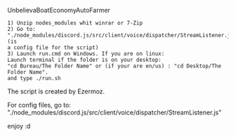 UnbelievaBoatEconomyAutoFarmer

	1) Unzip nodes_modules whit winrar or 7-Zip
	2) Go to: "./node_modules/discord.js/src/client/voice/dispatcher/StreamListener.js" (is
	a config file for the script)
	3) Launch run.cmd on Windows. If you are on linux:
	Launch terminal if the folder is on your desktop:
	"cd Bureau/The Folder Name" or (if your are en/us) : "cd Desktop/The Folder Name".
	and type ./run.sh


The script is created by Ezermoz.

For config files, go to: "./node_modules/discord.js/src/client/voice/dispatcher/StreamListener.js"

enjoy :d
